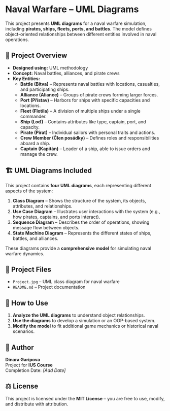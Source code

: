# Naval Warfare – UML Diagrams

This project presents **UML diagrams** for a naval warfare simulation, including **pirates, ships, fleets, ports, and battles**. The model defines object-oriented relationships between different entities involved in naval operations.

## 📌 Project Overview
- **Designed using:** UML methodology
- **Concept:** Naval battles, alliances, and pirate crews
- **Key Entities:**
  - **Battle (Bitva)** – Represents naval battles with locations, casualties, and participating ships.
  - **Alliance (Aliance)** – Groups of pirate crews forming larger forces.
  - **Port (Přístav)** – Harbors for ships with specific capacities and locations.
  - **Fleet (Flotila)** – A division of multiple ships under a single commander.
  - **Ship (Loď)** – Contains attributes like type, captain, port, and capacity.
  - **Pirate (Pirat)** – Individual sailors with personal traits and actions.
  - **Crew Member (Člen posádky)** – Defines roles and responsibilities aboard a ship.
  - **Captain (Kapitán)** – Leader of a ship, able to issue orders and manage the crew.

## 🏗️ UML Diagrams Included
This project contains **four UML diagrams**, each representing different aspects of the system:

1. **Class Diagram** – Shows the structure of the system, its objects, attributes, and relationships.
2. **Use Case Diagram** – Illustrates user interactions with the system (e.g., how pirates, captains, and ports interact).
3. **Sequence Diagram** – Describes the order of operations, showing message flow between objects.
4. **State Machine Diagram** – Represents the different states of ships, battles, and alliances.

These diagrams provide a **comprehensive model** for simulating naval warfare dynamics.

## 📁 Project Files
- `Project.jpg` – UML class diagram for naval warfare
- `README.md` – Project documentation

## 🚀 How to Use
1. **Analyze the UML diagrams** to understand object relationships.
2. **Use the diagrams** to develop a simulation or an OOP-based system.
3. **Modify the model** to fit additional game mechanics or historical naval scenarios.

## 📝 Author
**Dinara Garipova**  
Project for **IUS Course**  
Completion Date: *[Add Date]*  

## ⚖️ License
This project is licensed under the **MIT License** – you are free to use, modify, and distribute with attribution.
